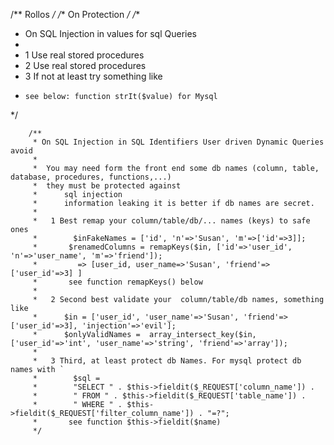 /** Rollos */
/** On Protection */
/**
* On SQL Injection in values for sql Queries
*
* 1 Use real stored procedures
* 2 Use real stored procedures
* 3 If not at least try something like
*     see below: function strIt($value) for Mysql
*/

        /**
         * On SQL Injection in SQL Identifiers User driven Dynamic Queries avoid
         *
         *  You may need form the front end some db names (column, table, database, procedures, functions,...)
         *  they must be protected against
         *      sql injection
         *      information leaking it is better if db names are secret.
         *
         *   1 Best remap your column/table/db/... names (keys) to safe ones
         *        $inFakeNames = ['id', 'n'=>'Susan', 'm'=>['id'=>3]];
         *       $renamedColumns = remapKeys($in, ['id'=>'user_id', 'n'=>'user_name', 'm'=>'friend']);
         *         => [user_id, user_name=>'Susan', 'friend'=>['user_id'=>3] ]
         *       see function remapKeys() below
         *
         *   2 Second best validate your  column/table/db names, something like
         *      $in = ['user_id', 'user_name'=>'Susan', 'friend'=>['user_id'=>3], 'injection'=>'evil'];
         *      $onlyValidNames =  array_intersect_key($in, ['user_id'=>'int', 'user_name'=>'string', 'friend'=>'array']);
         *
         *   3 Third, at least protect db Names. For mysql protect db names with `
         *        $sql =
         *        "SELECT " . $this->fieldit($_REQUEST['column_name']) .
         *        " FROM " . $this->fieldit($_REQUEST['table_name']) .
         *        " WHERE " . $this->fieldit($_REQUEST['filter_column_name']) . "=?";
         *       see function $this->fieldit($name)
         */

